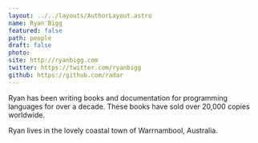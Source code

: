```yaml
---
layout: ../../layouts/AuthorLayout.astro
name: Ryan Bigg
featured: false
path: people
draft: false
photo: 
site: http://ryanbigg.com
twitter: https://twitter.com/ryanbigg
github: https://github.com/radar
---
```


Ryan has been writing books and documentation for programming languages for over a decade. These books have sold over 20,000 copies worldwide.

Ryan lives in the lovely coastal town of Warrnambool, Australia.